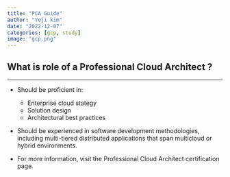 ```yaml
---
title: "PCA Guide"
author: "Yeji kim"
date: "2022-12-07"
categories: [gcp, study]
image: "gcp.png"
---
```


## What is role of a Professional Cloud Architect ?
 ---

 - Should be proficient in:
   - Enterprise cloud stategy
   - Solution design
   - Architectural best practices
  


- Should be experienced in software development methodologies, including multi-tiered distributed applications that span multicloud or hybrid environments.

- For more information, visit the Professional Cloud Architect certification page.





